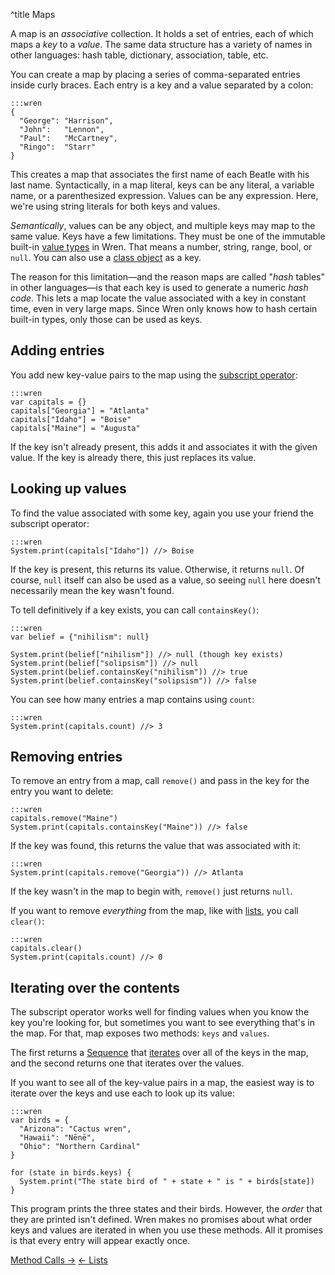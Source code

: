 ^title Maps

A map is an *associative* collection. It holds a set of entries, each of which
maps a *key* to a *value*. The same data structure has a variety of names in
other languages: hash table, dictionary, association, table, etc.

You can create a map by placing a series of comma-separated entries inside
curly braces. Each entry is a key and a value separated by a colon:

    :::wren
    {
      "George": "Harrison",
      "John":   "Lennon",
      "Paul":   "McCartney",
      "Ringo":  "Starr"
    }

This creates a map that associates the first name of each Beatle with his last
name. Syntactically, in a map literal, keys can be any literal, a variable
name, or a parenthesized expression. Values can be any expression. Here, we're
using string literals for both keys and values.

*Semantically*, values can be any object, and multiple keys may map to the same
value. Keys have a few limitations. They must be one of the immutable built-in
[value types][] in Wren. That means a number, string, range, bool, or `null`.
You can also use a [class object][] as a key.

[value types]: values.html
[class object]: classes.html

The reason for this limitation&mdash;and the reason maps are called "*hash*
tables" in other languages&mdash;is that each key is used to generate a numeric
*hash code*. This lets a map locate the value associated with a key in constant
time, even in very large maps. Since Wren only knows how to hash certain
built-in types, only those can be used as keys.

## Adding entries

You add new key-value pairs to the map using the [subscript operator][]:

[subscript operator]: method-calls.html#subscripts

    :::wren
    var capitals = {}
    capitals["Georgia"] = "Atlanta"
    capitals["Idaho"] = "Boise"
    capitals["Maine"] = "Augusta"

If the key isn't already present, this adds it and associates it with the given
value. If the key is already there, this just replaces its value.

## Looking up values

To find the value associated with some key, again you use your friend the
subscript operator:

    :::wren
    System.print(capitals["Idaho"]) //> Boise

If the key is present, this returns its value. Otherwise, it returns `null`. Of
course, `null` itself can also be used as a value, so seeing `null` here
doesn't necessarily mean the key wasn't found.

To tell definitively if a key exists, you can call `containsKey()`:

    :::wren
    var belief = {"nihilism": null}

    System.print(belief["nihilism"]) //> null (though key exists)
    System.print(belief["solipsism"]) //> null
    System.print(belief.containsKey("nihilism")) //> true
    System.print(belief.containsKey("solipsism")) //> false

You can see how many entries a map contains using `count`:

    :::wren
    System.print(capitals.count) //> 3

## Removing entries

To remove an entry from a map, call `remove()` and pass in the key for the
entry you want to delete:

    :::wren
    capitals.remove("Maine")
    System.print(capitals.containsKey("Maine")) //> false

If the key was found, this returns the value that was associated with it:

    :::wren
    System.print(capitals.remove("Georgia")) //> Atlanta

If the key wasn't in the map to begin with, `remove()` just returns `null`.

If you want to remove *everything* from the map, like with [lists][], you call
`clear()`:

[lists]: lists.html

    :::wren
    capitals.clear()
    System.print(capitals.count) //> 0

## Iterating over the contents

The subscript operator works well for finding values when you know the key
you're looking for, but sometimes you want to see everything that's in the map.
For that, map exposes two methods: `keys` and `values`.

The first returns a [Sequence][] that [iterates][] over all of the keys in the
map, and the second returns one that iterates over the values.

[sequence]: modules/core/sequence.html
[iterates]: control-flow.html#the-iterator-protocol

If you want to see all of the key-value pairs in a map, the easiest way is to
iterate over the keys and use each to look up its value:

    :::wren
    var birds = {
      "Arizona": "Cactus wren",
      "Hawaii": "Nēnē",
      "Ohio": "Northern Cardinal"
    }

    for (state in birds.keys) {
      System.print("The state bird of " + state + " is " + birds[state])
    }

This program prints the three states and their birds. However, the *order*
that they are printed isn't defined. Wren makes no promises about what order
keys and values are iterated in when you use these methods. All it promises is
that every entry will appear exactly once.

<a class="right" href="method-calls.html">Method Calls &rarr;</a>
<a href="lists.html">&larr; Lists</a>
